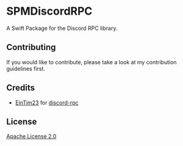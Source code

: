 # SPMDiscordRPC
A Swift Package for the Discord RPC library. 

## Contributing
If you would like to contribute, please take a look at my contribution guidelines first.

## Credits
- [EinTim23](https://github.com/EinTim23) for [discord-rpc](https://github.com/EinTim23/discord-rpc)

## License
[Apache License 2.0](https://github.com/rrk567301/SPMDiscordRPC/blob/main/LICENSE)
